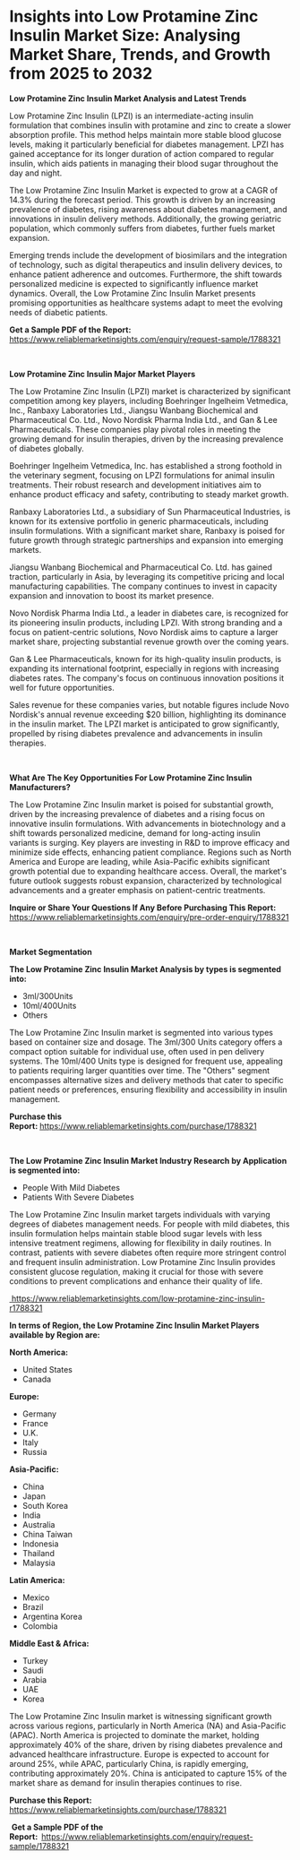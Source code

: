 <p><h1>Insights into Low Protamine Zinc Insulin Market Size: Analysing Market Share, Trends, and Growth from 2025 to 2032</h1></p><p><strong>Low Protamine Zinc Insulin Market Analysis and Latest Trends</strong></p>
<p><p>Low Protamine Zinc Insulin (LPZI) is an intermediate-acting insulin formulation that combines insulin with protamine and zinc to create a slower absorption profile. This method helps maintain more stable blood glucose levels, making it particularly beneficial for diabetes management. LPZI has gained acceptance for its longer duration of action compared to regular insulin, which aids patients in managing their blood sugar throughout the day and night.</p><p>The Low Protamine Zinc Insulin Market is expected to grow at a CAGR of 14.3% during the forecast period. This growth is driven by an increasing prevalence of diabetes, rising awareness about diabetes management, and innovations in insulin delivery methods. Additionally, the growing geriatric population, which commonly suffers from diabetes, further fuels market expansion. </p><p>Emerging trends include the development of biosimilars and the integration of technology, such as digital therapeutics and insulin delivery devices, to enhance patient adherence and outcomes. Furthermore, the shift towards personalized medicine is expected to significantly influence market dynamics. Overall, the Low Protamine Zinc Insulin Market presents promising opportunities as healthcare systems adapt to meet the evolving needs of diabetic patients.</p></p>
<p><strong>Get a Sample PDF of the Report:&nbsp;</strong> <a href="https://www.reliablemarketinsights.com/enquiry/request-sample/1788321?utm_campaign=2179&utm_medium=2&utm_source=Github&utm_content=ia&utm_term=19042025&utm_id=low-protamine-zinc-insulin">https://www.reliablemarketinsights.com/enquiry/request-sample/1788321</a></p>
<p>&nbsp;</p>
<p><strong>Low Protamine Zinc Insulin Major Market Players</strong></p>
<p><p>The Low Protamine Zinc Insulin (LPZI) market is characterized by significant competition among key players, including Boehringer Ingelheim Vetmedica, Inc., Ranbaxy Laboratories Ltd., Jiangsu Wanbang Biochemical and Pharmaceutical Co. Ltd., Novo Nordisk Pharma India Ltd., and Gan & Lee Pharmaceuticals. These companies play pivotal roles in meeting the growing demand for insulin therapies, driven by the increasing prevalence of diabetes globally.</p><p>Boehringer Ingelheim Vetmedica, Inc. has established a strong foothold in the veterinary segment, focusing on LPZI formulations for animal insulin treatments. Their robust research and development initiatives aim to enhance product efficacy and safety, contributing to steady market growth. </p><p>Ranbaxy Laboratories Ltd., a subsidiary of Sun Pharmaceutical Industries, is known for its extensive portfolio in generic pharmaceuticals, including insulin formulations. With a significant market share, Ranbaxy is poised for future growth through strategic partnerships and expansion into emerging markets.</p><p>Jiangsu Wanbang Biochemical and Pharmaceutical Co. Ltd. has gained traction, particularly in Asia, by leveraging its competitive pricing and local manufacturing capabilities. The company continues to invest in capacity expansion and innovation to boost its market presence.</p><p>Novo Nordisk Pharma India Ltd., a leader in diabetes care, is recognized for its pioneering insulin products, including LPZI. With strong branding and a focus on patient-centric solutions, Novo Nordisk aims to capture a larger market share, projecting substantial revenue growth over the coming years.</p><p>Gan & Lee Pharmaceuticals, known for its high-quality insulin products, is expanding its international footprint, especially in regions with increasing diabetes rates. The company's focus on continuous innovation positions it well for future opportunities.</p><p>Sales revenue for these companies varies, but notable figures include Novo Nordisk's annual revenue exceeding $20 billion, highlighting its dominance in the insulin market. The LPZI market is anticipated to grow significantly, propelled by rising diabetes prevalence and advancements in insulin therapies.</p></p>
<p>&nbsp;</p>
<p><strong>What Are The Key Opportunities For Low Protamine Zinc Insulin Manufacturers?</strong></p>
<p><p>The Low Protamine Zinc Insulin market is poised for substantial growth, driven by the increasing prevalence of diabetes and a rising focus on innovative insulin formulations. With advancements in biotechnology and a shift towards personalized medicine, demand for long-acting insulin variants is surging. Key players are investing in R&D to improve efficacy and minimize side effects, enhancing patient compliance. Regions such as North America and Europe are leading, while Asia-Pacific exhibits significant growth potential due to expanding healthcare access. Overall, the market's future outlook suggests robust expansion, characterized by technological advancements and a greater emphasis on patient-centric treatments.</p></p>
<p><strong>Inquire or Share Your Questions If Any Before Purchasing This Report:</strong> <a href="https://www.reliablemarketinsights.com/enquiry/pre-order-enquiry/1788321?utm_campaign=2179&utm_medium=2&utm_source=Github&utm_content=ia&utm_term=19042025&utm_id=low-protamine-zinc-insulin">https://www.reliablemarketinsights.com/enquiry/pre-order-enquiry/1788321</a></p>
<p>&nbsp;</p>
<p><strong>Market Segmentation</strong></p>
<p><strong>The Low Protamine Zinc Insulin Market Analysis by types is segmented into:</strong></p>
<p><ul><li>3ml/300Units</li><li>10ml/400Units</li><li>Others</li></ul></p>
<p><p>The Low Protamine Zinc Insulin market is segmented into various types based on container size and dosage. The 3ml/300 Units category offers a compact option suitable for individual use, often used in pen delivery systems. The 10ml/400 Units type is designed for frequent use, appealing to patients requiring larger quantities over time. The "Others" segment encompasses alternative sizes and delivery methods that cater to specific patient needs or preferences, ensuring flexibility and accessibility in insulin management.</p></p>
<p><strong>Purchase this Report:&nbsp;</strong><a href="https://www.reliablemarketinsights.com/purchase/1788321?utm_campaign=2179&utm_medium=2&utm_source=Github&utm_content=ia&utm_term=19042025&utm_id=low-protamine-zinc-insulin">https://www.reliablemarketinsights.com/purchase/1788321</a></p>
<p>&nbsp;</p>
<p><strong>The Low Protamine Zinc Insulin Market Industry Research by Application is segmented into:</strong></p>
<p><ul><li>People With Mild Diabetes</li><li>Patients With Severe Diabetes</li></ul></p>
<p><p>The Low Protamine Zinc Insulin market targets individuals with varying degrees of diabetes management needs. For people with mild diabetes, this insulin formulation helps maintain stable blood sugar levels with less intensive treatment regimens, allowing for flexibility in daily routines. In contrast, patients with severe diabetes often require more stringent control and frequent insulin administration. Low Protamine Zinc Insulin provides consistent glucose regulation, making it crucial for those with severe conditions to prevent complications and enhance their quality of life.</p></p>
<p><a href="https://www.reliablemarketinsights.com/low-protamine-zinc-insulin-r1788321?utm_campaign=2179&utm_medium=2&utm_source=Github&utm_content=ia&utm_term=19042025&utm_id=low-protamine-zinc-insulin">&nbsp;https://www.reliablemarketinsights.com/low-protamine-zinc-insulin-r1788321</a></p>
<p><strong>In terms of Region, the Low Protamine Zinc Insulin Market Players available by Region are:</strong></p>
<p>
    <p> <strong> North America: </strong>
        <ul>
            <li>United States</li>
            <li>Canada</li>
        </ul>
        </p> 
    <p> <strong> Europe: </strong>
        <ul>
            <li>Germany</li>
            <li>France</li>
            <li>U.K.</li>
            <li>Italy</li>
            <li>Russia</li>
        </ul>
        </p> 
    <p> <strong> Asia-Pacific: </strong>
        <ul>
            <li>China</li>
            <li>Japan</li>
            <li>South Korea</li>
            <li>India</li>
            <li>Australia</li>
            <li>China Taiwan</li>
            <li>Indonesia</li>
            <li>Thailand</li>
            <li>Malaysia</li>
        </ul>
        </p> 
    <p> <strong> Latin America: </strong>
        <ul>
            <li>Mexico</li>
            <li>Brazil</li>
            <li>Argentina Korea</li>
            <li>Colombia</li>
        </ul>
        </p> 
    <p> <strong> Middle East & Africa: </strong>
        <ul>
            <li>Turkey</li>
            <li>Saudi</li>
            <li>Arabia</li>
            <li>UAE</li>
            <li>Korea</li>
        </ul>
    </p>
    </p>
<p><p>The Low Protamine Zinc Insulin market is witnessing significant growth across various regions, particularly in North America (NA) and Asia-Pacific (APAC). North America is projected to dominate the market, holding approximately 40% of the share, driven by rising diabetes prevalence and advanced healthcare infrastructure. Europe is expected to account for around 25%, while APAC, particularly China, is rapidly emerging, contributing approximately 20%. China is anticipated to capture 15% of the market share as demand for insulin therapies continues to rise.</p></p>
<p><strong>Purchase this Report: </strong><a href="https://www.reliablemarketinsights.com/purchase/1788321?utm_campaign=2179&utm_medium=2&utm_source=Github&utm_content=ia&utm_term=19042025&utm_id=low-protamine-zinc-insulin">https://www.reliablemarketinsights.com/purchase/1788321</a></p>
<p>&nbsp;<strong>Get a Sample PDF of the Report:&nbsp;&nbsp;</strong><a href="https://www.reliablemarketinsights.com/enquiry/request-sample/1788321?utm_campaign=2179&utm_medium=2&utm_source=Github&utm_content=ia&utm_term=19042025&utm_id=low-protamine-zinc-insulin">https://www.reliablemarketinsights.com/enquiry/request-sample/1788321</a></p>
<p><strong></strong></p>
<p><p></p><p></p><p></p></p>
